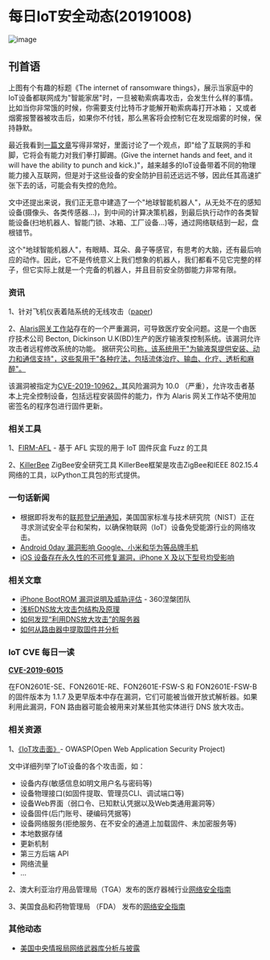 # 每日IoT安全动态(20191008)

![image](https://user-images.githubusercontent.com/8468372/66369539-68f68800-e9cf-11e9-8b06-8bdab61fd0fd.png)


## 刊首语

上图有个有趣的标题《The internet of ransomware things》，展示当家庭中的IoT设备都联网成为"智能家居"时，一旦被勒索病毒攻击，会发生什么样的事情。
比如当你非常饿的时候，你需要支付比特币才能解开勒索病毒打开冰箱；
又或者烟雾报警器被攻击后，如果你不付钱，那么黑客将会控制它在发现烟雾的时候，保持静默。

最近我看到[一篇文章](https://www.schneier.com/blog/archives/2017/02/security_and_th.html)写得非常好，里面讨论了一个观点，即"给了互联网的手和脚，它将会有能力对我们拳打脚踢。(Give the internet hands and feet, and it will have the ability to punch and kick.)"，越来越多的IoT设备带着不同的物理能力接入互联网，但是对于这些设备的安全防护目前还远远不够，因此任其高速扩张下去的话，可能会有失控的危险。

文中还提出来说，我们正无意中建造了一个"地球智能机器人"，从无处不在的感知设备(摄像头、各类传感器...)，到中间的计算决策机器，到最后执行动作的各类智能设备(扫地机器人、智能门锁、冰箱、工厂设备...)等，通过网络联结到一起，盘根错节。

这个"地球智能机器人"，有眼睛、耳朵、鼻子等感官，有思考的大脑，还有最后响应的动作。因此，它不是传统意义上我们想象的机器人，我们都看不见它完整的样子，但它实际上就是一个完备的机器人，并且目前安全防御能力非常有限。

### 资讯

1、针对飞机仪表着陆系统的无线攻击（[paper](https://www.usenix.org/system/files/sec19-sathaye.pdf))

2、[Alaris网关工作站](https://www.bd.com/en-uk/products/infusion/infusion-interoperability/alaris-gateway-workstation)存在的一个严重漏洞，可导致医疗安全问题。这是一个由医疗技术公司 Becton, Dickinson U.K(BD)生产的医疗输液泵控制系统。该漏洞允许攻击者远程修改系统的功能。
据研究公司[称，该系统用于"为输液泵提供安装、动力和通信支持"，这些泵用于"各种疗法，包括流体治疗、输血、化疗、透析和麻醉"。](https://www.cybermdx.com/)

该漏洞被指定为[CVE-2019-10962，](http://web.nvd.nist.gov/view/vuln/detail?vulnId=CVE-2019-10962)其风险漏洞为 10.0 （严重），允许攻击者基本上完全控制设备，包括远程安装固件的能力，作为 Alaris 网关工作站不使用加密签名的程序包进行固件更新。





### 相关工具

1、[FIRM-AFL](https://github.com/zyw-200/FirmAFL) - 基于 AFL 实现的用于 IoT 固件灰盒 Fuzz 的工具

2、[KillerBee](https://n0where.net/zigbee-security-research-toolkit-killerbee) ZigBee安全研究工具
KillerBee框架是攻击ZigBee和IEEE 802.15.4网络的工具，以Python工具包的形式提供。





### 一句话新闻

- 根据即将发布的[联邦登记册通知](https://s3.amazonaws.com/public-inspection.federalregister.gov/2019-21852.pdf)，美国国家标准与技术研究院（NIST）正在寻求测试安全平台和架构，以确保物联网（IoT）设备免受能源行业的网络攻击。
- [Android 0day 漏洞影响 Google、小米和华为等品牌手机](https://www.oschina.net/news/110372/google-xiaomi-and-huawei-devices-affected-by-zero-day-flaw)
- [iOS 设备存在永久性的不可修复漏洞，iPhone X 及以下型号均受影响](https://www.oschina.net/news/110208/unpatchable-bug-in-ios-devices)



### 相关文章

- [iPhone BootROM 漏洞说明及威胁评估](https://mp.weixin.qq.com/s/8bvI_95NzmesW43wrICjQA) - 360涅槃团队
- [浅析DNS放大攻击包结构及原理](https://paper.seebug.org/60/)
- [如何发现“利用DNS放大攻击”的服务器](https://www.aqniu.com/learn/19611.html)
- [如何从路由器中提取固件并分析](https://wrongbaud.github.io/router-teardown/)



### [](https://www.yuque.com/360qlab/iot-sec-daily/ncynsl#Ez7Qg)IoT CVE 每日一读

**[CVE-2019-6015](https://nvd.nist.gov/vuln/detail/CVE-2019-6015)**

在FON2601E-SE、FON2601E-RE、FON2601E-FSW-S 和 FON2601E-FSW-B 的固件版本为 1.1.7 及更早版本中存在漏洞，它们可能被当做开放式解析器。如果利用此漏洞，FON 路由器可能会被用来对某些其他实体进行 DNS 放大攻击。



### 相关资源

1、[《IoT攻击面》](https://www.owasp.org/index.php/OWASP_Internet_of_Things_Project#tab=IoT_Attack_Surface_Areas)- OWASP(Open Web Application Security Project)

文中详细列举了IoT设备的各个攻击面，如：

- 设备内存(敏感信息如明文用户名与密码等)
- 设备物理接口(如固件提取、管理员CLI、调试端口等)
- 设备Web界面（弱口令、已知默认凭据以及Web类通用漏洞等）
- 设备固件(后门账号、硬编码凭据等)
- 设备网络服务(拒绝服务、在不安全的通道上加载固件、未加密服务等)
- 本地数据存储
- 更新机制
- 第三方后端 API
- 网络流量
- ...

2、澳大利亚治疗用品管理局（TGA）发布的医疗器械行业[网络安全指南](https://www.fda.gov/medical-devices/digital-health/cybersecurity)

3、美国食品和药物管理局 （FDA） 发布的[网络安全指南](https://www.fda.gov/medical-devices/digital-health/cybersecurity)

### 其他动态

- [美国中央情报局网络武器库分析与披露](https://ti.qianxin.com/blog/articles/network-weapons-of-cia/)
